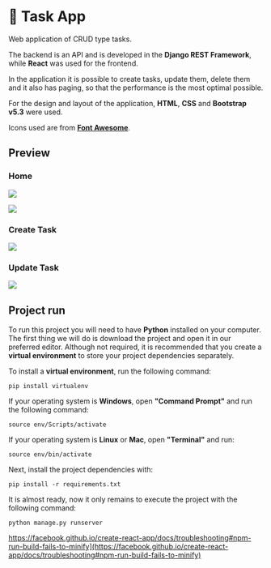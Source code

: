 # :rocket: Task App

Web application of CRUD type tasks.

The backend is an API and is developed in the **Django REST Framework**, while **React** was used for the frontend.

In the application it is possible to create tasks, update them, delete them and it also has paging, so that the performance is the most optimal possible.

For the design and layout of the application, **HTML**, **CSS** and **Bootstrap v5.3** were used.

Icons used are from **[Font Awesome](https://fontawesome.com/)**.

## Preview 

### Home 
![](https://i.imgur.com/zdQ8LFN.png)

![](https://i.imgur.com/BdXgAmi.png)

### Create Task
![](https://i.imgur.com/XOqtfLB.png)

### Update Task
![](https://i.imgur.com/XmHvde8.png)

## Project run

To run this project you will need to have **Python** installed on your computer. The first thing we will do is download the project and open it in our preferred editor. Although not required, it is recommended that you create a **virtual environment** to store your project dependencies separately.

To install a **virtual environment**, run the following command:

```
pip install virtualenv
```

If your operating system is **Windows**, open **"Command Prompt"** and run the following command:

```
source env/Scripts/activate
```

If your operating system is **Linux** or **Mac**, open **"Terminal"** and run:

```
source env/bin/activate
```

Next, install the project dependencies with:

```
pip install -r requirements.txt
```

It is almost ready, now it only remains to execute the project with the following command:

```
python manage.py runserver
```
https://facebook.github.io/create-react-app/docs/troubleshooting#npm-run-build-fails-to-minify](https://facebook.github.io/create-react-app/docs/troubleshooting#npm-run-build-fails-to-minify)


